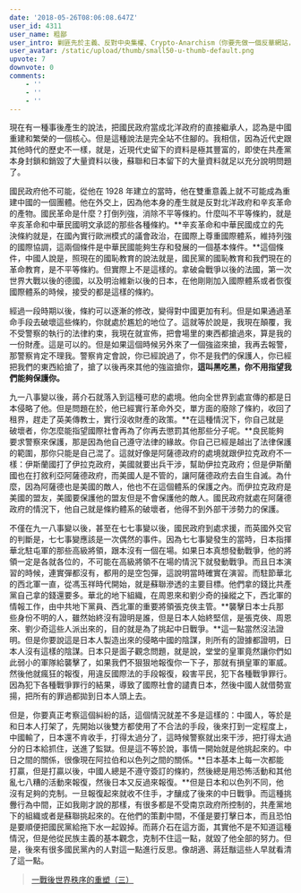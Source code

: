 ```yaml
---
date: '2018-05-26T08:06:08.647Z'
user_id: 4311
user_name: 粗鄙
user_intro: 剿匪先於主義、反對中央集權、Crypto-Anarchism（你要先做一個反華網站，然後再把它賣給共產黨）
user_avatar: /static/upload/thumb/small50-u-thumb-default.png
upvote: 7
downvote: 0
comments:
    - ''
    - ''
    - ''
---
```


現在有一種事後產生的說法，把國民政府當成北洋政府的直接繼承人，認為是中國重建和繁榮的一個核心。但是這種說法是完全站不住腳的。我相信，因為近代史跟其他時代的歷史不一樣，就是，近現代史留下的資料是極其豐富的，即使在共產黨本身封鎖和銷毀了大量資料以後，蘇聯和日本留下的大量資料就足以充分說明問題了。

國民政府他不可能，從他在 1928 年建立的當時，他在雙重意義上就不可能成為重建中國的一個團體。他在外交上，因為他本身的產生就是反對北洋政府和辛亥革命的產物。國民革命是什麼？打倒列強，消除不平等條約。什麼叫不平等條約，就是辛亥革命和中華民國明文承認的那些各種條約。**辛亥革命和中華民國成立的先決條約就是，在國內實行歐洲模式的議會政治，在國際上尊重國際體系，維持列強的國際協調，這兩個條件是中華民國能夠生存和發展的一個基本條件。**這個條件，中國人說是，照現在的國恥教育的說法就是，國民黨的國恥教育和我們現在的革命教育，是不平等條約。但實際上不是這樣的。拿破侖戰爭以後的法國，第一次世界大戰以後的德國，以及明治維新以後的日本，在他剛剛加入國際體系或者恢復國際體系的時候，接受的都是這樣的條約。

經過一段時期以後，條約可以逐漸的修改，變得對中國更加有利。但是如果通過革命手段去破壞這些條約，你就處於尷尬的地位了。這就等於說是，我現在顛覆，我不受警察的執行的法律約束，我現在就宣佈，把會場里的東西都搶過來，算是我的一份財產。這是可以的。但是如果這個時候另外來了一個強盜來搶，我再去報警，那警察肯定不理我。警察肯定會說，你已經說過了，你不是我們的保護人，你已經把我們的東西給搶了，搶了以後再來其他的強盜搶你，**這叫黑吃黑，你不用指望我們能夠保護你。**

九一八事變以後，蔣介石就落入到這種可悲的處境。他向全世界到處宣傳的都是日本侵略了他。但是問題在於，他已經實行革命外交，單方面的廢除了條約，收回了租界，趕走了英美傳教士，實行沒收財產的政策。**在這種情況下，你自己就是破壞者，你怎麼能指望國際社會再為了你再去懲罰其他那些分子呢。**良民能夠要求警察來保護，那是因為他自己遵守法律的緣故。你自己已經是越出了法律保護的範圍，那你只能是自己混了。這就好像是阿薩德政府的處境就跟伊拉克政府不一樣：伊斯蘭國打了伊拉克政府，美國就要出兵干涉，幫助伊拉克政府；但是伊斯蘭國也在打敘利亞阿薩德政府，而美國人是不管的，讓阿薩德政府去自生自滅。為什麼，因為阿薩德也是美國的敵人，他也不在這個體系的保護之內。而伊拉克政府是美國的盟友，美國要保護他的盟友但是不會保護他的敵人。國民政府就處在阿薩德政府的情況下，他自己就是條約體系的破壞者，他得不到外部干涉勢力的保護。

不僅在九一八事變以後，甚至在七七事變以後，國民政府到處求援，而英國外交官的判斷是，七七事變應該是一次偶然的事件。因為七七事變發生的當時，日本指揮華北駐屯軍的那些高級將領，跟本沒有一個在場。如果日本真想發動戰爭，他的將領一定是各就各位的，不可能在高級將領不在場的情況下就發動戰爭。而且日本演習的時候，連實彈都沒有，都用的是空包彈，這說明當時確實在演習。而駐節華北的西北軍一直，從馮玉祥時代開始，就是蘇聯滲透的主要目標。他們拿的錢比共產黨自己拿的錢還要多。華北的地下組織，在周恩來和劉少奇的操縱之下，西北軍的情報工作，由中共地下黨員、西北軍的重要將領張克俠主管。**襲擊日本士兵那些身份不明的人，雖然始終沒有證明是誰，但是日本人始終堅信，是張克俠、周恩來、劉少奇這些人派出來的，目的就是為了挑起中日戰爭。**這一點當然沒法證明。但是你要說這是日本人製造出來的侵略中國的陰謀，則所有的證據都證明，日本人沒有這樣的陰謀。日本只是面子觀念問題，就是說，堂堂的皇軍竟然讓你們如此弱小的軍隊給襲擊了，如果我們不狠狠地報復你一下子，那就有損皇軍的軍威。然後他就瘋狂的報復，用違反國際法的手段報復，殺害平民，犯下各種戰爭罪行。因為犯下各種戰爭罪行的結果，導致了國際社會的譴責日本，然後中國人就借勢宣揚，把所有的罪過都拋到日本人頭上去。

但是，你要真正考察這個糾紛的話，這個情況就差不多是這樣的：中國人，等於是和日本人打架了，先開始以後雙方都使用了不合法的手段，後來打到一定程度上，中國輸了，日本還不肯收手，打得太過分了，這時候警察就出來干涉，把打得太過分的日本給抓住，送進了監獄。但是這不等於說，事情一開始就是他挑起來的。中日之間的關係，很像現在阿拉伯和以色列之間的關係。**日本基本上每一次都能打贏，但是打贏以後，中國人總是不遵守簽訂的條約，然後總是用恐怖活動和其他亂七八糟的活動來報復，然後日本又反過來報復。**但是日本和以色列不同，他沒有足夠的克制。一旦報復起來就收不住手，才釀成了後來的中日戰爭。而這種挑釁行為中間，正如我剛才說的那樣，有很多都是不受南京政府所控制的，共產黨地下的組織或者是蘇聯挑起來的。在他們的策劃中間，不僅是要打擊日本，而且恐怕是要順便把國民黨給拖下水一起毀掉。而蔣介石在這方面，其實他不是不知道這種情況，但是他從民族主義的基本觀念，克制不住這一點，就毀了他全部的努力。但是，後來有很多國民黨內的人對這一點進行反思。像胡適、蔣廷黻這些人早就看清了這一點。

> [一戰後世界秩序的重塑（三）](https://medium.com/@LiuZhongjing/一戰後世界秩序的重塑-三-acb55cf5a155)
